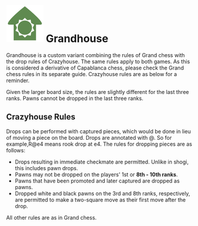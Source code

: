 # ![Grandhouse](https://github.com/gbtami/pychess-variants/blob/master/static/icons/Grandhouse.svg) Grandhouse

Grandhouse is a custom variant combining the rules of Grand chess with the drop rules of Crazyhouse. The same rules apply to both games. As this is considered a derivative of Capablanca chess, please check the Grand chess rules in its separate guide. Crazyhouse rules are as below for a reminder.

Given the larger board size, the rules are slightly different for the last three ranks. Pawns cannot be dropped in the last three ranks.

## Crazyhouse Rules

Drops can be performed with captured pieces, which would be done in lieu of moving a piece on the board. Drops are annotated with @. So for example,R@e4 means rook drop at e4. The rules for dropping pieces are as follows:

* Drops resulting in immediate checkmate are permitted. Unlike in shogi, this includes pawn drops.
* Pawns may not be dropped on the players' 1st or **8th - 10th ranks**.
* Pawns that have been promoted and later captured are dropped as pawns.
* Dropped white and black pawns on the 3rd and 8th ranks, respectively, are permitted to make a two-square move as their first move after the drop.

All other rules are as in Grand chess.
